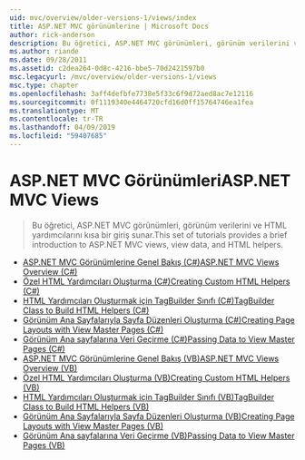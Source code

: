 ```yaml
---
uid: mvc/overview/older-versions-1/views/index
title: ASP.NET MVC görünümlerine | Microsoft Docs
author: rick-anderson
description: Bu öğretici, ASP.NET MVC görünümleri, görünüm verilerini ve HTML yardımcılarını kısa bir giriş sunar.
ms.author: riande
ms.date: 09/28/2011
ms.assetid: c2dea264-0d8c-4216-bbe5-70d2421597b0
msc.legacyurl: /mvc/overview/older-versions-1/views
msc.type: chapter
ms.openlocfilehash: 3aff4defbfe7738e5f33c6f9d72aed8ac7e12116
ms.sourcegitcommit: 0f1119340e4464720cfd16d0ff15764746ea1fea
ms.translationtype: MT
ms.contentlocale: tr-TR
ms.lasthandoff: 04/09/2019
ms.locfileid: "59407685"
---
```

# <a name="aspnet-mvc-views"></a><span data-ttu-id="865d2-103">ASP.NET MVC Görünümleri</span><span class="sxs-lookup"><span data-stu-id="865d2-103">ASP.NET MVC Views</span></span>

> <span data-ttu-id="865d2-104">Bu öğretici, ASP.NET MVC görünümleri, görünüm verilerini ve HTML yardımcılarını kısa bir giriş sunar.</span><span class="sxs-lookup"><span data-stu-id="865d2-104">This set of tutorials provides a brief introduction to ASP.NET MVC views, view data, and HTML helpers.</span></span>


- [<span data-ttu-id="865d2-105">ASP.NET MVC Görünümlerine Genel Bakış (C#)</span><span class="sxs-lookup"><span data-stu-id="865d2-105">ASP.NET MVC Views Overview (C#)</span></span>](asp-net-mvc-views-overview-cs.md)
- [<span data-ttu-id="865d2-106">Özel HTML Yardımcıları Oluşturma (C#)</span><span class="sxs-lookup"><span data-stu-id="865d2-106">Creating Custom HTML Helpers (C#)</span></span>](creating-custom-html-helpers-cs.md)
- [<span data-ttu-id="865d2-107">HTML Yardımcıları Oluşturmak için TagBuilder Sınıfı (C#)</span><span class="sxs-lookup"><span data-stu-id="865d2-107">TagBuilder Class to Build HTML Helpers (C#)</span></span>](using-the-tagbuilder-class-to-build-html-helpers-cs.md)
- [<span data-ttu-id="865d2-108">Görünüm Ana Sayfalarıyla Sayfa Düzenleri Oluşturma (C#)</span><span class="sxs-lookup"><span data-stu-id="865d2-108">Creating Page Layouts with View Master Pages (C#)</span></span>](creating-page-layouts-with-view-master-pages-cs.md)
- [<span data-ttu-id="865d2-109">Görünüm Ana sayfalarına Veri Geçirme (C#)</span><span class="sxs-lookup"><span data-stu-id="865d2-109">Passing Data to View Master Pages (C#)</span></span>](passing-data-to-view-master-pages-cs.md)
- [<span data-ttu-id="865d2-110">ASP.NET MVC Görünümlerine Genel Bakış (VB)</span><span class="sxs-lookup"><span data-stu-id="865d2-110">ASP.NET MVC Views Overview (VB)</span></span>](asp-net-mvc-views-overview-vb.md)
- [<span data-ttu-id="865d2-111">Özel HTML Yardımcıları Oluşturma (VB)</span><span class="sxs-lookup"><span data-stu-id="865d2-111">Creating Custom HTML Helpers (VB)</span></span>](creating-custom-html-helpers-vb.md)
- [<span data-ttu-id="865d2-112">HTML Yardımcıları Oluşturmak için TagBuilder Sınıfı (VB)</span><span class="sxs-lookup"><span data-stu-id="865d2-112">TagBuilder Class to Build HTML Helpers (VB)</span></span>](using-the-tagbuilder-class-to-build-html-helpers-vb.md)
- [<span data-ttu-id="865d2-113">Görünüm Ana Sayfalarıyla Sayfa Düzenleri Oluşturma (VB)</span><span class="sxs-lookup"><span data-stu-id="865d2-113">Creating Page Layouts with View Master Pages (VB)</span></span>](creating-page-layouts-with-view-master-pages-vb.md)
- [<span data-ttu-id="865d2-114">Görünüm Ana sayfalarına Veri Geçirme (VB)</span><span class="sxs-lookup"><span data-stu-id="865d2-114">Passing Data to View Master Pages (VB)</span></span>](passing-data-to-view-master-pages-vb.md)
